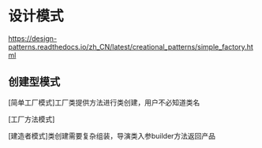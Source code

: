 # 设计模式

https://design-patterns.readthedocs.io/zh_CN/latest/creational_patterns/simple_factory.html

## 创建型模式



[简单工厂模式]工厂类提供方法进行类创建，用户不必知道类名

[工厂方法模式]

[建造者模式]类创建需要复杂组装，导演类入参builder方法返回产品